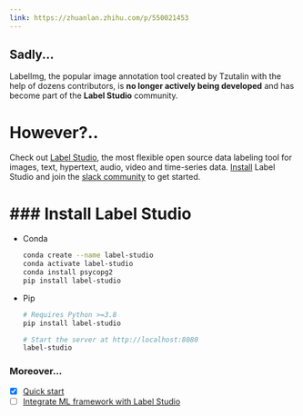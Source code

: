 ```yaml
---
link: https://zhuanlan.zhihu.com/p/550021453
---
```

## Sadly...
LabelImg, the popular image annotation tool created by Tzutalin with the help of dozens contributors, is **no longer actively being developed** and has become part of the **Label Studio** community. 

# However?..
Check out [Label Studio](https://github.com/heartexlabs/label-studio), the most flexible open source data labeling tool for images, text, hypertext, audio, video and time-series data. [Install](https://labelstud.io/guide/install.html) Label Studio and join the [slack community](https://label-studio.slack.com/) to get started.

# ### Install Label Studio
- Conda
	```bash
	conda create --name label-studio
	conda activate label-studio
	conda install psycopg2
	pip install label-studio
	```
- Pip
	```bash
	# Requires Python >=3.8
	pip install label-studio
	
	# Start the server at http://localhost:8080
	label-studio
	```

### Moreover...
- [x] [Quick start](https://www.bilibili.com/video/BV1dL41147KE/)
- [ ] [Integrate ML framework with Label Studio](https://www.youtube.com/watch?v=43Ph805ukEc)